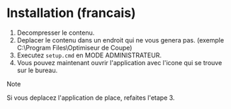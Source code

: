 # Installation (francais)

1. Decompresser le contenu.
2. Deplacer le contenu dans un endroit qui ne vous genera pas. (exemple C:\Program Files\Optimiseur de Coupe)
3. Executez `setup.cmd` en MODE ADMINISTRATEUR.
4. Vous pouvez maintenant ouvrir l'application avec l'icone qui se trouve sur le bureau.

> [!NOTE]
> Si vous deplacez l'application de place, refaites l'etape 3.
